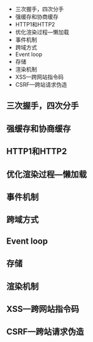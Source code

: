 * 三次握手，四次分手
* 强缓存和协商缓存
* HTTP1和HTTP2
* 优化渲染过程—懒加载
* 事件机制
* 跨域方式
* Event loop
* 存储
* 渲染机制
* XSS—跨网站指令码
* CSRF—跨站请求伪造

## 三次握手，四次分手
## 强缓存和协商缓存
## HTTP1和HTTP2
## 优化渲染过程—懒加载
## 事件机制
## 跨域方式
## Event loop
## 存储
## 渲染机制
## XSS—跨网站指令码
## CSRF—跨站请求伪造
